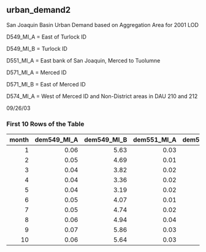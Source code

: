 ## urban_demand2
San Joaquin Basin Urban Demand based on Aggregation Area for 2001 LOD

D549_MI_A = East of Turlock ID

D549_MI_B = Turlock ID

D551_MI_A = East bank of San Joaquin, Merced to Tuolumne

D571_MI_A = Merced ID

D571_MI_B = East of Merced ID

D574_MI_A = West of Merced ID and Non-District areas in DAU 210 and 212

09/26/03

### First 10 Rows of the Table
|   month |   dem549_MI_A |   dem549_MI_B |   dem551_MI_A |   dem571_MI_A |   dem571_MI_B |   dem574_MI_A |
|--------:|--------------:|--------------:|--------------:|--------------:|--------------:|--------------:|
|       1 |          0.06 |          5.63 |          0.03 |          4.6  |          0.05 |          0.12 |
|       2 |          0.05 |          4.69 |          0.01 |          4.38 |          0.04 |          0.12 |
|       3 |          0.04 |          3.82 |          0.02 |          3.82 |          0.04 |          0.1  |
|       4 |          0.04 |          3.36 |          0.02 |          3.2  |          0.03 |          0.08 |
|       5 |          0.04 |          3.19 |          0.02 |          2.19 |          0.03 |          0.08 |
|       6 |          0.05 |          4.07 |          0.01 |          2.15 |          0.02 |          0.06 |
|       7 |          0.05 |          4.74 |          0.02 |          4.44 |          0.04 |          0.12 |
|       8 |          0.06 |          4.94 |          0.04 |          3.68 |          0.04 |          0.1  |
|       9 |          0.07 |          5.86 |          0.03 |          5.85 |          0.06 |          0.15 |
|      10 |          0.06 |          5.64 |          0.03 |          6.38 |          0.06 |          0.17 |